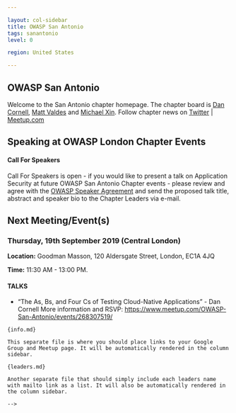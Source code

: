 ```yaml
---

layout: col-sidebar
title: OWASP San Antonio
tags: sanantonio
level: 0

region: United States

---
```



OWASP San Antonio
-------------
Welcome to the San Antonio chapter homepage. The chapter board is <a href="mailto:dan@denimgroup.com">Dan Cornell</a>, <a href="mailto:matt.valdes@owasp.org">Matt Valdes</a> and <a href="mailto:michael.xin@owasp.org">Michael Xin</a>. Follow chapter news on [Twitter](https://twitter.com/owaspsanantonio) | [Meetup.com](https://meetup.com/OWASP-San-Antonio)

Speaking at OWASP London Chapter Events
---------------------------------------

#### Call For Speakers

Call For Speakers is open - if you would like to present a talk on Application Security at future OWASP San Antonio Chapter events - please review and agree with the [OWASP Speaker Agreement](Speaker_Agreement "wikilink") and send the proposed talk title, abstract and speaker bio to the Chapter Leaders via e-mail.

Next Meeting/Event(s)
---------------------
### Thursday, 19th September 2019 (Central London)

**Location:** Goodman Masson, 120 Aldersgate Street, London, EC1A 4JQ

**Time:** 11:30 AM - 13:00 PM.

#### TALKS
-    “The As, Bs, and Four Cs of Testing Cloud-Native Applications” - Dan Cornell
More information and RSVP: https://www.meetup.com/OWASP-San-Antonio/events/268307519/


```
{info.md}

This separate file is where you should place links to your Google Group and Meetup page. It will be automatically rendered in the column sidebar.

{leaders.md}

Another separate file that should simply include each leaders name with mailto link as a list. It will also be automatically rendered in the column sidebar.

-->
